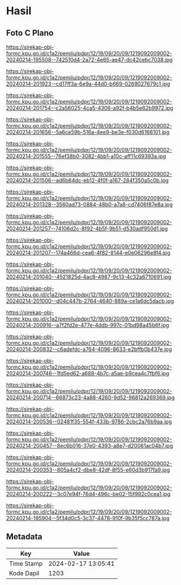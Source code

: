 # Hasil

## Foto C Plano

https://sirekap-obj-formc.kpu.go.id/c1a2/pemilu/pdpr/12/19/09/20/09/1219092009002-20240214-195508--742510d4-2a72-4e65-ae47-dc42cebc7038.jpg

https://sirekap-obj-formc.kpu.go.id/c1a2/pemilu/pdpr/12/19/09/20/09/1219092009002-20240214-201923--cd17ff3a-6e9a-44d0-b669-0269027679c1.jpg

https://sirekap-obj-formc.kpu.go.id/c1a2/pemilu/pdpr/12/19/09/20/09/1219092009002-20240214-201754--c2a56025-4ca5-4306-a92f-b4b5e62b9972.jpg

https://sirekap-obj-formc.kpu.go.id/c1a2/pemilu/pdpr/12/19/09/20/09/1219092009002-20240214-201656--5a6ce59b-516a-4ee9-be3e-f030d6166101.jpg

https://sirekap-obj-formc.kpu.go.id/c1a2/pemilu/pdpr/12/19/09/20/09/1219092009002-20240214-201555--76ef38b0-3082-4bb1-a10c-aff11c69393a.jpg

https://sirekap-obj-formc.kpu.go.id/c1a2/pemilu/pdpr/12/19/09/20/09/1219092009002-20240214-201506--ad6b64dc-eb12-4f0f-a167-284f350a5c0b.jpg

https://sirekap-obj-formc.kpu.go.id/c1a2/pemilu/pdpr/12/19/09/20/09/1219092009002-20240214-201328--3560ad73-0884-48b0-a7a8-cd7406f87e8a.jpg

https://sirekap-obj-formc.kpu.go.id/c1a2/pemilu/pdpr/12/19/09/20/09/1219092009002-20240214-201257--74106d2c-8f92-4b5f-9b51-d530adf950d1.jpg

https://sirekap-obj-formc.kpu.go.id/c1a2/pemilu/pdpr/12/19/09/20/09/1219092009002-20240214-201207--174a466d-cea6-4f82-8144-e0e06296e8f4.jpg

https://sirekap-obj-formc.kpu.go.id/c1a2/pemilu/pdpr/12/19/09/20/09/1219092009002-20240214-201040--4521825d-4ac8-4987-9c13-4c32a6710691.jpg

https://sirekap-obj-formc.kpu.go.id/c1a2/pemilu/pdpr/12/19/09/20/09/1219092009002-20240214-201000--d04c447b-2764-4640-889a-ce1a6dc5dacb.jpg

https://sirekap-obj-formc.kpu.go.id/c1a2/pemilu/pdpr/12/19/09/20/09/1219092009002-20240214-200916--a7f2fd2e-477e-4ddb-997c-01bd98a45b6f.jpg

https://sirekap-obj-formc.kpu.go.id/c1a2/pemilu/pdpr/12/19/09/20/09/1219092009002-20240214-200832--c6adefdc-a764-4096-8633-e2bffb0b437e.jpg

https://sirekap-obj-formc.kpu.go.id/c1a2/pemilu/pdpr/12/19/09/20/09/1219092009002-20240214-200746--1fd5ed62-a688-4b7c-a5ae-b9cea4c7fbf6.jpg

https://sirekap-obj-formc.kpu.go.id/c1a2/pemilu/pdpr/12/19/09/20/09/1219092009002-20240214-200714--66873c23-4a88-4260-9d52-96812a269369.jpg

https://sirekap-obj-formc.kpu.go.id/c1a2/pemilu/pdpr/12/19/09/20/09/1219092009002-20240214-200536--02481f35-554f-433b-9786-2cbc2a76b9aa.jpg

https://sirekap-obj-formc.kpu.go.id/c1a2/pemilu/pdpr/12/19/09/20/09/1219092009002-20240214-200457--8ec6b016-37e0-4393-a8e7-d20061ac04b7.jpg

https://sirekap-obj-formc.kpu.go.id/c1a2/pemilu/pdpr/12/19/09/20/09/1219092009002-20240214-200353--805a4cf2-dbe8-42df-8f55-e60d3b917fa9.jpg

https://sirekap-obj-formc.kpu.go.id/c1a2/pemilu/pdpr/12/19/09/20/09/1219092009002-20240214-200222--3c07e94f-76d4-496c-be02-15f992c0cea1.jpg

https://sirekap-obj-formc.kpu.go.id/c1a2/pemilu/pdpr/12/19/09/20/09/1219092009002-20240214-195904--5f34d0c5-3c37-4478-910f-9b35f5cc787a.jpg


## Metadata

| Key        | Value               |
| ---------- | ------------------- |
| Time Stamp | 2024-02-17 13:05:41 |
| Kode Dapil | 1203                |



